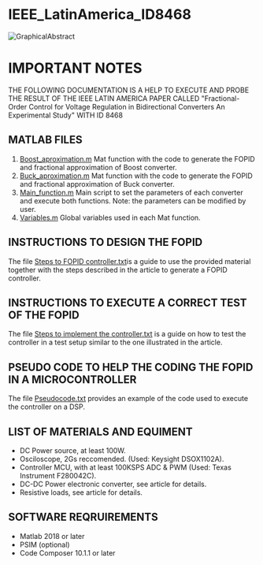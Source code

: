 # IEEE_LatinAmerica_ID8468
![GraphicalAbstract](https://github.com/GerPS0/IEEE_LatinAmerica_ID8468/assets/108953866/53410559-b1f5-47c6-acd6-ece8fdedcb40)

# IMPORTANT NOTES

THE FOLLOWING DOCUMENTATION IS A HELP TO EXECUTE AND PROBE THE RESULT OF THE IEEE LATIN AMERICA PAPER CALLED "Fractional-Order Control for Voltage Regulation in Bidirectional Converters An Experimental Study" WITH ID 8468

## MATLAB FILES
1. [Boost_aproximation.m](https://github.com/GerPS0/IEEE_LatinAmerica_ID8468/blob/main/MATLAB_files/Boost_aproximation.m) Mat function with the code to generate the FOPID and fractional approximation of Boost converter.
2. [Buck_aproximation.m](https://github.com/GerPS0/IEEE_LatinAmerica_ID8468/blob/main/MATLAB_files/Buck_aproximation.m) Mat function with the code to generate the FOPID and fractional approximation of Buck converter.
3. [Main_function.m](https://github.com/GerPS0/IEEE_LatinAmerica_ID8468/blob/main/MATLAB_files/Main_function.m) Main script to set the parameters of each converter and execute both functions. Note: the parameters can be modified by user.
4. [Variables.m](https://github.com/GerPS0/IEEE_LatinAmerica_ID8468/blob/main/MATLAB_files/Variables.m) Global variables used in each Mat function.

## INSTRUCTIONS TO DESIGN THE FOPID
The file [Steps to FOPID controller.txt](https://github.com/GerPS0/IEEE_LatinAmerica_ID8468/blob/main/Steps%20to%20FOPID%20controller.txt)is a guide to use the provided material together with the steps described in the article to generate a FOPID controller.

## INSTRUCTIONS TO EXECUTE A CORRECT TEST OF THE FOPID
The file [Steps to implement the controller.txt](https://github.com/GerPS0/IEEE_LatinAmerica_ID8468/blob/main/Steps%20to%20implement%20the%20controller.txt) is a guide on how to test the controller in a test setup similar to the one illustrated in the article.

## PSEUDO CODE TO HELP THE CODING THE FOPID IN A MICROCONTROLLER
The file [Pseudocode.txt](https://github.com/GerPS0/IEEE_LatinAmerica_ID8468/blob/main/Pseudocode.txt) provides an example of the code used to execute the controller on a DSP.

## LIST OF MATERIALS AND EQUIMENT
* DC Power source, at least 100W.
* Osciloscope, 2Gs reccomended. (Used: Keysight DSOX1102A).
* Controller MCU, with at least 100KSPS ADC & PWM (Used: Texas Instrument F280042C).
* DC-DC Power electronic converter, see article for details.
* Resistive loads, see article for details.

## SOFTWARE REQRUIREMENTS
* Matlab 2018 or later
* PSIM (optional)
* Code Composer 10.1.1 or later
